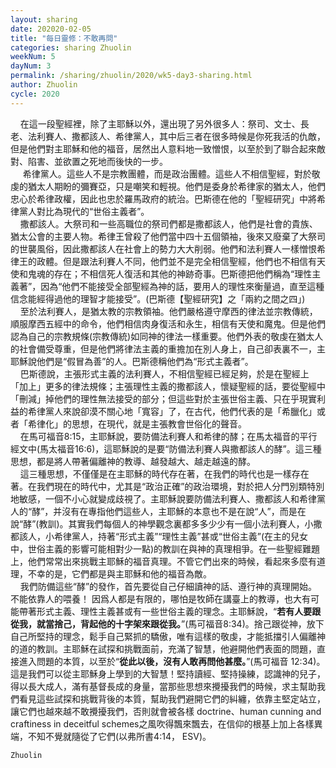 ```yaml
---
layout: sharing
date: 202020-02-05
title: "每日靈修：不敢再問"
categories: sharing Zhuolin
weekNum: 5
dayNum: 3
permalink: /sharing/zhuolin/2020/wk5-day3-sharing.html
author: Zhuolin
cycle: 2020
---
```


    在這一段聖經裡，除了主耶穌以外，還出現了另外很多人：祭司、文士、長老、法利賽人、撒都該人、希律黨人，其中后三者在很多時候是你死我活的仇敵，但是他們對主耶穌和他的福音，居然出人意料地一致憎恨，以至於到了聯合起來敵對、陷害、並欲置之死地而後快的一步。  
     希律黨人。這些人不是宗教團體，而是政治團體。這些人不相信聖經，對於敬虔的猶太人期盼的彌賽亞，只是嘲笑和輕視。他們是委身於希律家的猶太人，他們忠心於希律政權，因此也忠於羅馬政府的統治。巴斯德在他的「聖經研究」中將希律黨人對比為現代的“世俗主義者”。  
    撒都該人。大祭司和一些高職位的祭司們都是撒都該人，他們是社會的貴族、猶太公會的主要人物。希律王曾殺了他們當中四十五個領袖，後來又廢棄了大祭司的世襲風俗，因此撒都該人在社會上的勢力大大削弱。他們和法利賽人一樣憎恨希律王的政體。但是跟法利賽人不同，他們並不是完全相信聖經，他們也不相信有天使和鬼魂的存在；不相信死人復活和其他的神跡奇事。巴斯德把他們稱為“理性主義著”，因為“他們不能接受全部聖經為神的話，要用人的理性來衡量過，直至這種信念能經得過他的理智才能接受”。(巴斯德【聖經研究】之「兩約之間之四」)  
    至於法利賽人，是猶太教的宗教領袖。他們嚴格遵守摩西的律法並宗教傳統，順服摩西五經中的命令，他們相信肉身復活和永生，相信有天使和魔鬼。但是他們認為自己的宗教規條(宗教傳統)如同神的律法一樣重要。他們外表的敬虔在猶太人的社會備受尊重，但是他們將律法主義的重擔加在別人身上，自己卻表裏不一，主耶穌說他們是“假冒為善”的人。巴斯德稱他們為“形式主義者”。  
    巴斯德說，主張形式主義的法利賽人，不相信聖經已經足夠，於是在聖經上「加上」更多的律法規條；主張理性主義的撒都該人，懷疑聖經的話，要從聖經中「刪減」掉他們的理性無法接受的部分；但這些對於主張世俗主義、只在乎現實利益的希律黨人來說卻漠不關心地「寬容」了，在古代，他們代表的是「希臘化」或者「希律化」的思想，在現代，就是主張教會世俗化的聲音。  
    在馬可福音8:15，主耶穌說，要防備法利賽人和希律的酵；在馬太福音的平行經文中(馬太福音16:6)，這耶穌說的是要“防備法利賽人與撒都該人的酵”。這三種思想，都是將人帶著偏離神的教導、越發越大、越走越遠的酵。  
    這三種思想，不僅僅是在主耶穌的時代存在著，在我們的時代也是一樣存在著。在我們現在的時代中，尤其是“政治正確”的政治環境，對於把人分門別類特別地敏感，一個不小心就變成歧視了。主耶穌說要防備法利賽人、撒都該人和希律黨人的“酵”，并沒有在專指他們這些人，主耶穌的本意也不是在說“人”，而是在說“酵”(教訓)。其實我們每個人的神學觀念裏都多多少少有一個小法利賽人，小撒都該人，小希律黨人，持著“形式主義”“理性主義”甚或“世俗主義”(在主的兒女中，世俗主義的影響可能相對少一點)的教訓在與神的真理相爭。在一些聖經難題上，他們常常出來挑戰主耶穌的福音真理。不管它們出來的時候，看起來多麼有道理，不幸的是，它們都是與主耶穌和他的福音為敵。  
    我們防備這些“酵”的發作，首先要從自己仔細讀神的話、遵行神的真理開始。不能依靠人的喂養！ 因爲人都是有限的，哪怕是牧師在講臺上的教導，也大有可能帶著形式主義、理性主義甚或有一些世俗主義的理念。主耶穌說，“**若有人要跟從我，就當捨己，背起他的十字架來跟從我。**”(馬可福音8:34)。捨己跟從神，放下自己所堅持的理念，鬆手自己緊抓的驕傲，唯有這樣的敬虔，才能抵擋引人偏離神的道的教訓。主耶穌在試探和挑戰面前，充滿了智慧，他避開他們表面的問題，直接進入問題的本質，以至於“**從此以後，沒有人敢再問他甚麼。**”(馬可福音 12:34)。這是我們可以從主耶穌身上學到的大智慧！堅持讀經、堅持操練，認識神的兒子，得以長大成人，滿有基督長成的身量，當那些思想來攪擾我們的時候，求主幫助我們看見這些試探和挑戰背後的本質，幫助我們避開它們的糾纏，依靠主堅定站立，讓它們也越來越不敢攪擾我們，否則就會被各樣 doctrine、human cunning and craftiness in deceitful schemes之風吹得飄來飄去，在信仰的根基上加上各樣異端，不知不覺就隨從了它們(以弗所書4:14， ESV)。  

`Zhuolin`  
